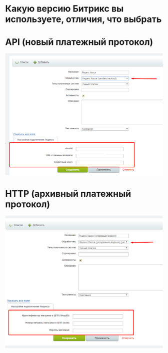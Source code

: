 Какую версию Битрикс вы используете, отличия, что выбрать
=========================================================

# API (новый платежный протокол)
![вариант для протокола API](/cms/bitrix/option2-api.png "вариант для протокола API")

# HTTP (архивный платежный протокол)
![вариант для интеграции commonHttp30](/cms/bitrix/option3-commonHttp30.png "вариант для интеграции commonHttp30")
